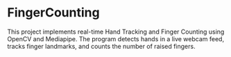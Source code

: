 # FingerCounting
This project implements real-time Hand Tracking and Finger Counting using OpenCV and Mediapipe. The program detects hands in a live webcam feed, tracks finger landmarks, and counts the number of raised fingers.
